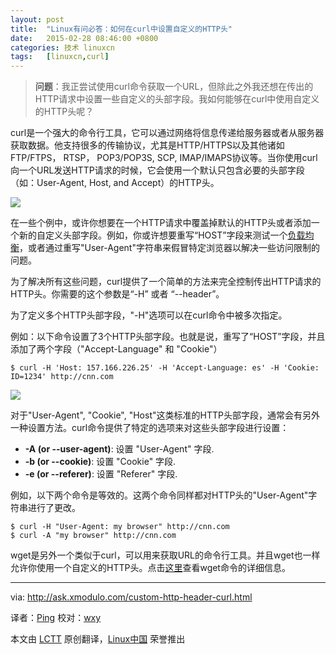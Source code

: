 ```yaml
---
layout: post
title:	"Linux有问必答：如何在curl中设置自定义的HTTP头"
date:	2015-02-28 08:46:00 +0800 
categories:	技术 linuxcn 
tags:	[linuxcn,curl]
---
```




> 
> **问题**：我正尝试使用curl命令获取一个URL，但除此之外我还想在传出的HTTP请求中设置一些自定义的头部字段。我如何能够在curl中使用自定义的HTTP头呢？
> 
> 
> 


curl是一个强大的命令行工具，它可以通过网络将信息传递给服务器或者从服务器获取数据。他支持很多的传输协议，尤其是HTTP/HTTPS以及其他诸如FTP/FTPS， RTSP， POP3/POP3S, SCP, IMAP/IMAPS协议等。当你使用curl向一个URL发送HTTP请求的时候，它会使用一个默认只包含必要的头部字段（如：User-Agent, Host, and Accept）的HTTP头。


![](/Asserts/Images//attachment/album/201502/27/224839vx7o6n3t4p0u23eu.jpg)


在一些个例中，或许你想要在一个HTTP请求中覆盖掉默认的HTTP头或者添加一个新的自定义头部字段。例如，你或许想要重写“HOST”字段来测试一个[负载均衡](http://xmodulo.com/haproxy-http-load-balancer-linux.html)，或者通过重写"User-Agent"字符串来假冒特定浏览器以解决一些访问限制的问题。


为了解决所有这些问题，curl提供了一个简单的方法来完全控制传出HTTP请求的HTTP头。你需要的这个参数是“-H” 或者 “--header”。


为了定义多个HTTP头部字段，"-H"选项可以在curl命令中被多次指定。


例如：以下命令设置了3个HTTP头部字段。也就是说，重写了“HOST”字段，并且添加了两个字段（"Accept-Language" 和 "Cookie"）



```
$ curl -H 'Host: 157.166.226.25' -H 'Accept-Language: es' -H 'Cookie: ID=1234' http://cnn.com

```

![](/Asserts/Images//attachment/album/201502/27/224841rz2wjcojfewxxjjf.jpg)


对于"User-Agent", "Cookie", "Host"这类标准的HTTP头部字段，通常会有另外一种设置方法。curl命令提供了特定的选项来对这些头部字段进行设置：


* **-A (or --user-agent)**: 设置 "User-Agent" 字段.
* **-b (or --cookie)**: 设置 "Cookie" 字段.
* **-e (or --referer)**: 设置 "Referer" 字段.


例如，以下两个命令是等效的。这两个命令同样都对HTTP头的"User-Agent"字符串进行了更改。



```
$ curl -H "User-Agent: my browser" http://cnn.com
$ curl -A "my browser" http://cnn.com

```

wget是另外一个类似于curl，可以用来获取URL的命令行工具。并且wget也一样允许你使用一个自定义的HTTP头。点击[这里](http://xmodulo.com/how-to-use-custom-http-headers-with-wget.html)查看wget命令的详细信息。




---


via: <http://ask.xmodulo.com/custom-http-header-curl.html>


译者：[Ping](http://mr-ping.com) 校对：[wxy](https://github.com/wxy)


本文由 [LCTT](https://github.com/LCTT/TranslateProject) 原创翻译，[Linux中国](http://linux.cn/) 荣誉推出
